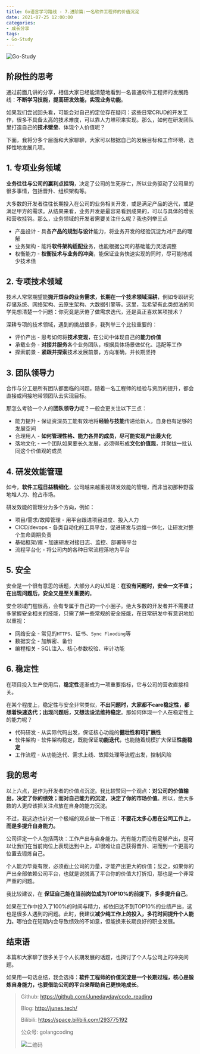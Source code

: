 ```yaml
---
title: Go语言学习路线 - 7.进阶篇:一名软件工程师的价值沉淀
date: 2021-07-25 12:00:00
categories: 
- 成长分享
tags:
- Go-Study
---
```


![Go-Study](https://i.loli.net/2021/02/28/BnVH86E5owhsaFd.jpg)

## 阶段性的思考

通过前面几讲的分享，相信大家已经能清楚地看到一名普通软件工程师的发展路线：**不断学习技能，提高研发效能，实现业务功能**。

如果我们尝试回头看，可能会对自己的定位存在疑问：这些日常CRUD的开发工作，很多不具备太高的技术难度，可以靠人力堆积来实现。那么，如何在研发团队里打造自己的**技术壁垒**、体现个人价值呢？

下面，我将分多个层面和大家聊聊，大家可以根据自己的发展目标和工作环境，选择性地发展几项。



## 1. 专项业务领域

**业务往往与公司的赢利点挂钩**，决定了公司的生死存亡，所以业务驱动了公司里的很多事情，包括晋升、组织架构等。

大多数的开发者往往长期投入在公司的业务相关开发，或是满足产品的迭代，或是满足甲方的需求。从结果来看，业务开发是最容易看到成果的，可以与具体的增长和营收挂钩。那么，业务领域的开发者需要关注什么呢？我也列举三点

- 产品设计 - 具备**产品的规划与设计**能力，将业务开发的经验沉淀为对产品的理解
- 业务架构 - 能将**软件架构适配业**务，也能根据公司的基础能力灵活调整
- 权衡能力 - **权衡技术与业务的冲突**，能保证业务快速实现的同时，尽可能地减少技术债



## 2. 专项技术领域

技术人常常期望能**抛开烦杂的业务需求，长期在一个技术领域深耕**，例如专职研究存储系统、网络架构、云原生架构、大数据引擎等。这里，我希望有此类想法的同学先想清楚一个问题：你究竟是厌倦了做需求迭代，还是真正喜欢某项技术？

深耕专项的技术领域，遇到的挑战很多，我列举三个比较重要的：

- 评价产出 - 思考如何将**技术变现**，在公司中体现自己的**能力价值**
- 承载业务 - **对接并服务**各个业务团队，根据具体场景做优化、适配等工作
- 探索前景 - **紧跟并探索**技术发展前景，方向准确，并长期坚持



## 3. 团队领导力

合作与分工是所有团队都面临的问题。随着一名工程师的经验与资历的提升，都会直接或间接地带领团队去实现目标。

那怎么考验一个人的**团队领导力**呢？一般会更关注以下三点：

- 能力提升 - 保证资深员工能有效地将**经验与技能**传递给新人，自身也有足够的发展空间
- 合理用人 - **如何管理性格、能力各异的成员，尽可能实现产出最大化**
- 落地文化 - 一个团队如果要长久发展，必须得形成**文化价值观**，并聚拢一批认同这个价值观的成员



## 4. 研发效能管理

如今，**软件工程日益精细化**，公司越来越重视研发效能的管理，而非当初那种野蛮地堆人力、抢占市场。

研发效能的管理分为多个方向，例如：

- 项目/需求/故障管理 - 用平台跟进项目进度、投入人力
- CICD/devops - 各类自动化的工具平台，促进研发与运维一体化，让研发对整个生命周期负责
- 基础框架/库 - 加速研发对接日志、监控、部署等平台
- 流程平台化 - 将公司内的各种日常流程落地为平台



## 5. 安全

安全是一个很有意思的话题，大部分人的认知是：**在没有问题时，安全一文不值；在出现问题后，安全又是至关重要的**。

安全领域门槛很高，会有专属于自己的一个小圈子。绝大多数的开发者并不需要过多掌握安全相关的技能，只需了解一些常规的安全技能，在日常研发中有意识地加以重视：

- 网络安全 - 常见的`HTTPS`、证书、`Sync Flooding`等
- 数据安全 - 加解密、备份
- 编程相关 - SQL注入、核心参数校验、审计功能



## 6. 稳定性

在项目投入生产使用后，**稳定性**逐渐成为一项重要指标，它与公司的营收直接相关。

在某个程度上，稳定性与安全非常类似，**不出问题时，大家都不care稳定性，都想着快速迭代；出现问题后，又想法设法维持稳定**。那如何体现一个人在稳定性上的能力呢？

- 代码研发 - 从实际代码出发，保证核心功能的**健壮性和可扩展性**
- 软件架构 - 软件架构稳定，既能保证**功能迭代**，也能随着规模扩大保证**性能稳定**
- 工作流程 - 从功能迭代、需求上线、故障处理等流程出发，控制风险



## 我的思考

以上六点，是作为开发者的价值点沉淀。我比较赞同一个观点：**对公司的价值输出，决定了你的绩效；而对自己能力的沉淀，决定了你的市场价值**。所以，绝大多数的人更应该把关注点放在自身的能力沉淀。

不过，我这边也针对一个极端的观点做一下修正：**不要花太多心思在公司工作上，而是多提升自身能力。**

公司评定一个人包括两块：工作产出与自身能力。光有能力而没有足够产出，是可以让我们在当前岗位上表现达到中上，却很难让自己获得晋升、进而到一个更高的位置去锻炼自己。

个人能力毕竟有限，必须截止公司的力量，才能产出更大的价值；反之，如果你的产出全部依赖公司平台，也就是说脱离了平台你的价值大打折扣，那也是一个非常严重的问题。

我比较建议，在 **保证自己能在当前岗位成为TOP10%的前提下，多多提升自己**。

如果在工作中投入了100%的时间与精力，却依旧达不到TOP10%的业绩产出，这也是很多人遇到的问题。此时，我建议**减少纯工作上的投入，多花时间提升个人能力**。哪怕会在短期内会导致绩效的不如意，但能换来长期良好的职业发展。



## 结束语

本篇和大家聊了很多关于个人长期发展的话题，也探讨了个人与公司上的冲突问题。

如果用一句话总结，我会选择：**软件工程师的价值沉淀是一个长期过程，核心是锻炼自身能力，也要借助公司的平台来帮助自己更快地成长**。



> Github: https://github.com/Junedayday/code_reading
>
> Blog: http://junes.tech/
>
> Bilibili: https://space.bilibili.com/293775192
>
> 公众号: golangcoding
>
>  ![二维码](https://i.loli.net/2021/02/28/RPzy7Hjc9GZ8I3e.jpg)

